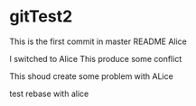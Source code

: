 # gitTest2
This is the first commit in master
README Alice

I switched to Alice
This produce some conflict

This shoud create some problem with ALice

test rebase with alice
